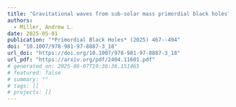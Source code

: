 ```yaml
---
title: "Gravitational waves from sub-solar mass primordial black holes"
authors:
  - Miller, Andrew L.
date: 2025-05-01
publication: "*Primordial Black Holes* (2025) 467--494"
doi: "10.1007/978-981-97-8887-3_18"
url_doi: "https://doi.org/10.1007/978-981-97-8887-3_18"
url_pdf: "https://arxiv.org/pdf/2404.11601.pdf"
# generated_on: 2025-06-07T19:36:36.151465
# featured: false
# summary: ""
# tags: []
# projects: []
---
```

